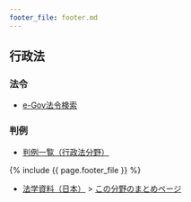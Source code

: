 ```yaml
---
footer_file: footer.md
---
```



## 行政法

### 法令

- [e-Gov法令検索](https://elaws.e-gov.go.jp/search/elawsSearch/elaws_search/lsg0100/)


### 判例

- [判例一覧（行政法分野）](cases)


{% include {{ page.footer_file }}  %}

- [法学資料（日本）](../../../) > [この分野のまとめページ](../)
